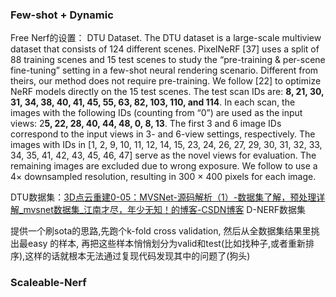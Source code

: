 ### Few-shot + Dynamic

Free Nerf的设置：
DTU Dataset. The DTU dataset is a large-scale multiview dataset that consists of 124 different scenes. PixelNeRF [37] uses a split of 88 training scenes and 15 test scenes to study the “pre-training & per-scene fine-tuning” setting in a few-shot neural rendering scenario. Different from theirs, our method does not require pre-training. We follow [22] to optimize NeRF models directly on the 15 test scenes. The test scan IDs are: **8, 21, 30, 31, 34, 38, 40, 41, 45, 55, 63, 82, 103, 110, and 114**. In each scan, the images with the following IDs (counting from “0”) are used as the input views: 2**5, 22, 28, 40, 44, 48, 0, 8, 13**. The first 3 and 6 image IDs correspond to the input views in 3- and 6-view settings, respectively. The images with IDs in [1, 2, 9, 10, 11, 12, 14, 15, 23, 24, 26, 27, 29, 30, 31, 32, 33, 34, 35, 41, 42, 43, 45, 46, 47] serve as the novel views for evaluation. The remaining images are excluded due to wrong exposure. We follow to use a 4× downsampled resolution, resulting in 300 × 400 pixels for each image.

DTU数据集：[3D点云重建0-05：MVSNet-源码解析（1）-数据集了解，预处理详解_mvsnet数据集_江南才尽，年少无知！的博客-CSDN博客](https://blog.csdn.net/weixin_43013761/article/details/102967495)
D-NERF数据集

提供一个刷sota的思路,先跑个k-fold cross validation, 然后从全数据集结果里挑出最easy 的样本, 再把这些样本悄悄划分为valid和test(比如找种子,或者重新排序),这样的话就根本无法通过复现代码发现其中的问题了(狗头)


### Scaleable-Nerf
